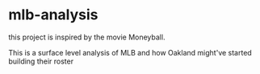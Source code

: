 # mlb-analysis

this project is inspired by the movie Moneyball. 

This is a surface level analysis of MLB and how Oakland might've started building their roster
